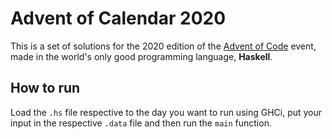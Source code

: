 # Advent of Calendar 2020

This is a set of solutions for the 2020 edition of the [Advent of Code](https://adventofcode.com/) event, made in the world's only good programming language, **Haskell**.

## How to run 

Load the `.hs` file respective to the day you want to run using GHCi, put your input in the respective `.data` file and then run the `main` function.